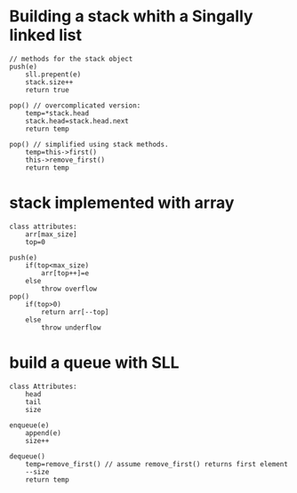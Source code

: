 # Building a stack whith a Singally linked list

```
// methods for the stack object
push(e)
	sll.prepent(e)
	stack.size++
	return true

pop() // overcomplicated version:
	temp=*stack.head
	stack.head=stack.head.next
	return temp

pop() // simplified using stack methods. 
	temp=this->first()
	this->remove_first()
	return temp
```
# stack implemented with array

```
class attributes:
	arr[max_size]
	top=0

push(e)
	if(top<max_size)
		arr[top++]=e
	else
		throw overflow
pop()
	if(top>0)
		return arr[--top]
	else 
		throw underflow
```
# build a queue with SLL

```
class Attributes: 
	head
	tail
	size

enqueue(e)
	append(e)
	size++
	
dequeue()
	temp=remove_first() // assume remove_first() returns first element
	--size
	return temp

```
